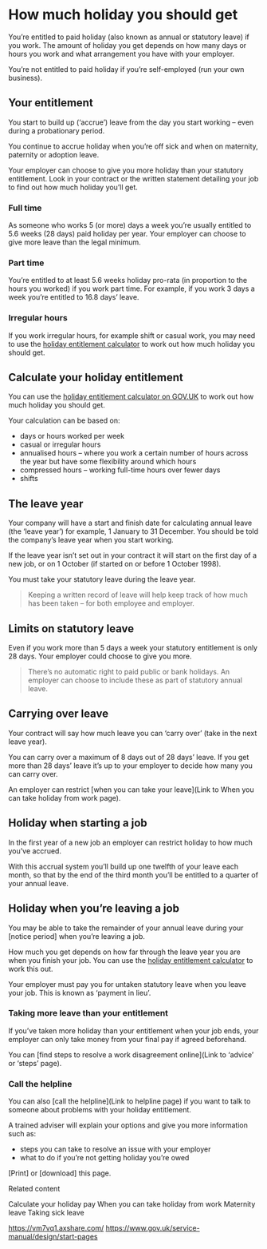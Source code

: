 # How much holiday you should get

You’re entitled to paid holiday (also known as annual or statutory leave) if you work. The amount of holiday you get depends on how many days or hours you work and what arrangement you have with your employer.

You’re not entitled to paid holiday if you’re self-employed (run your own business).

## Your entitlement

You start to build up (‘accrue’) leave from the day you start working – even during a probationary period.  

You continue to accrue holiday when you’re off sick and when on maternity, paternity or adoption leave.

Your employer can choose to give you more holiday than your statutory entitlement. Look in your contract or the written statement detailing your job to find out how much holiday you’ll get.

### Full time

As someone who works 5 (or more) days a week you’re usually entitled to 5.6 weeks (28 days) paid holiday per year. Your employer can choose to give more leave than the legal minimum.

### Part time

You’re entitled to at least 5.6 weeks holiday pro-rata (in proportion to the hours you worked) if you work part time. For example, if you work 3 days a week you’re entitled to 16.8 days’ leave.

### Irregular hours

If you work irregular hours, for example shift or casual work, you may need to use the [holiday entitlement calculator](https://www.gov.uk/calculate-your-holiday-entitlement) to work out how much holiday you should get.

## Calculate your holiday entitlement

You can use the [holiday entitlement calculator on GOV.UK](https://www.gov.uk/calculate-your-holiday-entitlement) to work out how much holiday you should get.

Your calculation can be based on:

* days or hours worked per week
* casual or irregular hours
* annualised hours – where you work a certain number of hours across the year but have some flexibility around which hours
* compressed hours – working full-time hours over fewer days
* shifts

## The leave year

Your company will have a start and finish date for calculating annual leave (the ‘leave year’) for example, 1 January to 31 December. You should be told the company’s leave year when you start working.

If the leave year isn’t set out in your contract it will start on the first day of a new job, or on 1 October (if started on or before 1 October 1998).

You must take your statutory leave during the leave year.

> Keeping a written record of leave will help keep track of how much has been taken – for both employee and employer.

## Limits on statutory leave

Even if you work more than 5 days a week your statutory entitlement is only 28 days. Your employer could choose to give you more.

> There’s no automatic right to paid public or bank holidays. An employer can choose to include these as part of statutory annual leave.

## Carrying over leave

Your contract will say how much leave you can ‘carry over’ (take in the next leave year).

You can carry over a maximum of 8 days out of 28 days’ leave. If you get more than 28 days’ leave it’s up to your employer to decide how many you can carry over.

An employer can restrict [when you can take your leave](Link to When you can take holiday from work page).

## Holiday when starting a job

In the first year of a new job an employer can restrict holiday to how much you’ve accrued.

With this accrual system you’ll build up one twelfth of your leave each month, so that by the end of the third month you’ll be entitled to a quarter of your annual leave.

## Holiday when you’re leaving a job

You may be able to take the remainder of your annual leave during your [notice period] when you’re leaving a job.

How much you get depends on how far through the leave year you are when you finish your job. You can use the [holiday entitlement calculator](https://www.gov.uk/calculate-your-holiday-entitlement) to work this out.

Your employer must pay you for untaken statutory leave when you leave your job. This is known as ‘payment in lieu’.

### Taking more leave than your entitlement

If you’ve taken more holiday than your entitlement when your job ends, your employer can only take money from your final pay if agreed beforehand.


You can [find steps to resolve a work disagreement online](Link to ‘advice’ or ‘steps’ page).

### Call the helpline

You can also [call the helpline](Link to helpline page) if you want to talk to someone about problems with your holiday entitlement.

A trained adviser will explain your options and give you more information such as:

* steps you can take to resolve an issue with your employer
* what to do if you’re not getting holiday you’re owed


[Print] or [download] this page.

Related content

Calculate your holiday pay
When you can take holiday from work
Maternity leave
Taking sick leave




https://vm7vq1.axshare.com/
https://www.gov.uk/service-manual/design/start-pages
